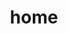 ---
title: home
layout: home
hero:
  name: CodeBuff
  text: My Coding Assistant
  tagline: |
   Workbench🚀, Cheatsheets, Guides & Articles.
   Reduce your brain burden.
  image:
    src: /brain.png
    alt: CodeBuff
  actions:
    - theme: brand
      text: Workbench
      link: /workbench
    - theme: alt
      text: Get Started
      link: /guide/get-started
    - theme: alt
      text: Install
      link: /guide/install
---